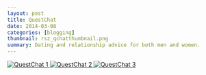 ```yaml
---
layout: post
title: QuestChat
date: 2014-03-08
categories: [blogging]
thumbnail: rsz_qchatthumbnail.png
summary: Dating and relationship advice for both men and women. 
---
```


<a class="zoom" rel="gallery" href="{{ site.url }}/images/questchat - How to Know if He’s The One.png">
  <img alt="QuestChat 1" src="{{ site.url }}/images/questchat - How to Know if He’s The One.png"/>
</a>

<a class="zoom" rel="gallery" href="{{ site.url }}/images/questchat - Is an Open Relationship for Me.png">
  <img alt="QuestChat 2" src="{{ site.url }}/images/questchat - Is an Open Relationship for Me.png"/>
</a>

<a class="zoom" rel="gallery" href="{{ site.url }}/images/questchat - 5 Cheap Date Ideas That Don't Seem Cheap.png">
  <img alt="QuestChat 3" src="{{ site.url }}/images/questchat - 5 Cheap Date Ideas That Don't Seem Cheap.png"/>
</a>
